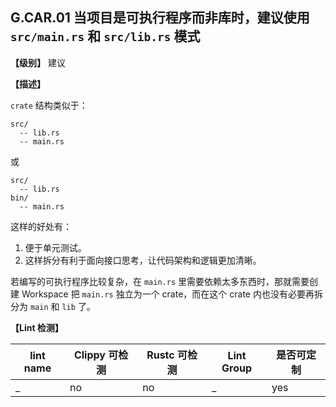 ## G.CAR.01 当项目是可执行程序而非库时，建议使用 `src/main.rs` 和 `src/lib.rs` 模式

**【级别】** 建议

**【描述】**

`crate` 结构类似于：

```text
src/
  -- lib.rs
  -- main.rs
```

或

```text
src/
  -- lib.rs
bin/
  -- main.rs
```

这样的好处有：

1. 便于单元测试。
2. 这样拆分有利于面向接口思考，让代码架构和逻辑更加清晰。

若编写的可执行程序比较复杂，在 `main.rs` 里需要依赖太多东西时，那就需要创建 Workspace 把 `main.rs` 独立为一个 crate，而在这个 crate 内也没有必要再拆分为 `main` 和 `lib` 了。

**【Lint 检测】**

| lint name | Clippy 可检测 | Rustc 可检测 | Lint Group | 是否可定制 |
| --------- | ------------- | ------------ | ---------- | ---------- |
| _         | no            | no           | _          | yes        |
